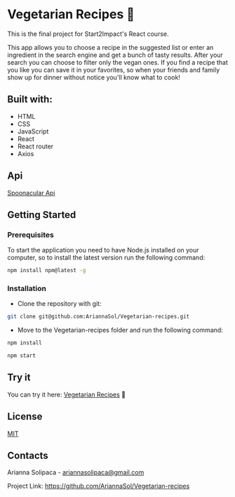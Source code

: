# Vegetarian Recipes	:avocado:

This is the final project for Start2Impact's React course.

This app allows you to choose a recipe in the suggested list or enter an ingredient in the search engine and get a bunch of tasty results. After your search you can choose to filter only the vegan ones. If you find a recipe that you like you can save it in your favorites, so when your friends and family show up for dinner without notice you'll know what to cook!

## Built with:

* HTML
* CSS
* JavaScript
* React
* React router
* Axios

## Api

[Spoonacular Api](https://spoonacular.com/food-api)

## Getting Started

### Prerequisites

To start the application you need to have Node.js installed on your computer, so to install the latest version run the following command:

  ```sh
  npm install npm@latest -g
  ```
  
 ### Installation
 
 * Clone the repository with git:
  ```sh
  git clone git@github.com:AriannaSol/Vegetarian-recipes.git
  ```
 * Move to the Vegetarian-recipes folder and run the following command:
  ```sh
  npm install 
  ```
  ```sh
  npm start
  ```

 ## Try it
 
 You can try it here: [Vegetarian Recipes](https://vegetarian-recipes.vercel.app/) 	:cherries:
 
 ## License
[MIT](https://choosealicense.com/licenses/mit/)


## Contacts

Arianna Solipaca - ariannasolipaca@gmail.com

Project Link: https://github.com/AriannaSol/Vegetarian-recipes
